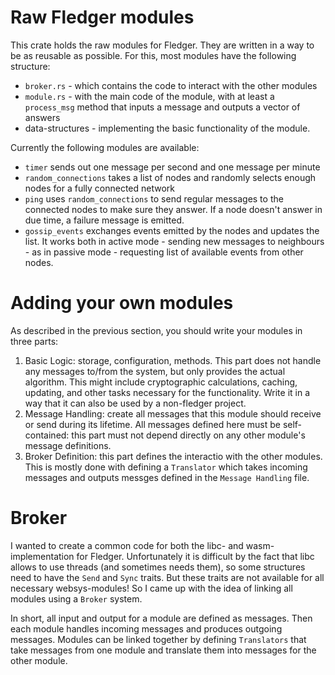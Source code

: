 # Raw Fledger modules

This crate holds the raw modules for Fledger.
They are written in a way to be as reusable as possible.
For this, most modules have the following structure:

- `broker.rs` - which contains the code to interact with the other modules
- `module.rs` - with the main code of the module, with at least a `process_msg` method
that inputs a message and outputs a vector of answers
- data-structures - implementing the basic functionality of the module.

Currently the following modules are available:

- `timer` sends out one message per second and one message per minute
- `random_connections` takes a list of nodes and randomly selects enough nodes for
a fully connected network
- `ping` uses `random_connections` to send regular messages to the connected nodes
to make sure they answer. If a node doesn't answer in due time, a failure message 
is emitted.
- `gossip_events` exchanges events emitted by the nodes and updates the list. It
works both in active mode - sending new messages to neighbours - as in passive
mode - requesting list of available events from other nodes.

# Adding your own modules

As described in the previous section, you should write your modules in three
parts:

1. Basic Logic: storage, configuration, methods.
This part does not handle any messages to/from the system, but only provides
the actual algorithm.
This might include cryptographic calculations, caching, updating, and other
tasks necessary for the functionality.
Write it in a way that it can also be used by a non-fledger project.
2. Message Handling: create all messages that this module should receive or
send during its lifetime.
All messages defined here must be self-contained: this part must not depend
directly on any other module's message definitions.
3. Broker Definition: this part defines the interactio with the other modules.
This is mostly done with defining a `Translator` which takes incoming messages
and outputs messges defined in the `Message Handling` file.

# Broker

I wanted to create a common code for both the libc- and wasm-implementation for
Fledger.
Unfortunately it is difficult by the fact that libc allows to use threads
(and sometimes needs them), so some structures need to have the `Send` and `Sync`
traits.
But these traits are not available for all necessary websys-modules!
So I came up with the idea of linking all modules using a `Broker` system.

In short, all input and output for a module are defined as messages.
Then each module handles incoming messages and produces outgoing messages.
Modules can be linked together by defining `Translators` that take messages
from one module and translate them into messages for the other module.
